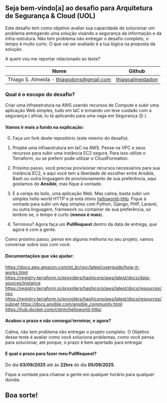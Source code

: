 
## Seja bem-vindo[a] ao desafio para Arquitetura de Segurança & Cloud (UOL)

Este desafio tem como objetivo avaliar sua capacidade de solucionar um problema entregando uma solução visando a segurança da informação e da infra-estrutura. Não tem problema não entregar o desafio completo, o tempo é muito curto. O que vai ser avaliado é a tua lógica na proposta da solução.

A quem vou me reportar relacionado ao teste? 

| Nome  | Github   |
| :--------: | :---------: |
| Thiago S. Almeida - thiagodons@gmail.com   | [thiagoalmeidadon](https://github.com/thiagoalmeidadon)   |



### Qual é o escopo do desafio?
Criar uma infraestrutura na AWS usando recursos de Compute e subir uma aplicação Web simples, tudo em IaC e tomando um leve cuidado com a segurança ( afinal, tu tá aplicando para uma vaga em Segurança 😊 ).

#### Vamos ir mais a fundo na explicação:

0. Faça um fork deste repositório (este mesmo do desafio).

1. Projete uma infraestrutura em IaC na AWS. Pense na VPC e seus recursos para subir uma instância EC2 segura. Para isso utilize o Terraform, ou se preferir pode utilizar o CloudFormation.

2. Próximo passo, você precisa provisionar recursos necessários para sua instância EC2, e aqui você tem a liberdade de escolher entre Ansible, Bash ou outra linguagem de provisionamento de sua preferência, aqui gostamos do **Ansible**, mas fique à vontade.

3. E a cereja do bolo, uma aplicação Web. Mas calma, basta subir um simples hello world HTTP e já está ótimo [helloworld-http](https://hub.docker.com/r/strm/helloworld-http/). 
Fique à vontade para subir um App simples com Python, Django, PHP, Laravel, ou outra linguagem, framework ou container de sua preferência, só lembre-se, o tempo é curto (**menos é mais**).

4. Terminou? Agora faça um **PullRequest** dentro da data de entrega, que agora é com a gente.

Como próximo passo, pense em alguma melhoria no seu projeto, vamos conversar sobre isso com você.

#### Documentações que vão ajudar:

https://docs.aws.amazon.com/pt_br/vpc/latest/userguide/how-it-works.html
https://registry.terraform.io/providers/hashicorp/aws/latest/docs/data-sources/instance
https://registry.terraform.io/providers/hashicorp/aws/latest/docs/resources/vpc
https://registry.terraform.io/providers/hashicorp/aws/latest/docs/resources/subnet
https://docs.ansible.com/ansible_community.html
https://hub.docker.com/r/strm/helloworld-http/

#### Acabou o prazo e não consegui terminar, e agora?
Calma, não tem problema não entregar o projeto completo. O Objetivo desse teste é avaliar como você soluciona problemas, como você pensa para solucionar, até porque, o prazo é bem apertado para entregar. 

#### E qual o prazo para fazer meu PullRequest?
Do dia **03/09/2025** até às **22hrs** do dia **05/09/2025**.

Fique a vontade para chamar a gente em qualquer horário para qualquer dúvida.

## Boa sorte! 

